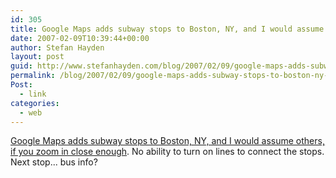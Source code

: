 ```yaml
---
id: 305
title: Google Maps adds subway stops to Boston, NY, and I would assume others, if you zoom in close enough
date: 2007-02-09T10:39:44+00:00
author: Stefan Hayden
layout: post
guid: http://www.stefanhayden.com/blog/2007/02/09/google-maps-adds-subway-stops-to-boston-ny-and-i-would-assume-others-if-you-zoom-in-close-enough/
permalink: /blog/2007/02/09/google-maps-adds-subway-stops-to-boston-ny-and-i-would-assume-others-if-you-zoom-in-close-enough/
Post:
  - link
categories:
  - web
---
```

<p><a href="http://maps.google.com/maps?f=l&hl=en&q=&near=&ie=UTF8&z=15&ll=42.361239,-71.060472&spn=0.01297,0.029182&om=1">Google Maps adds subway stops to Boston, NY, and I would assume others, if you zoom in close enough</a>. No ability to turn on lines to connect the stops. Next stop... bus info?
</p>
